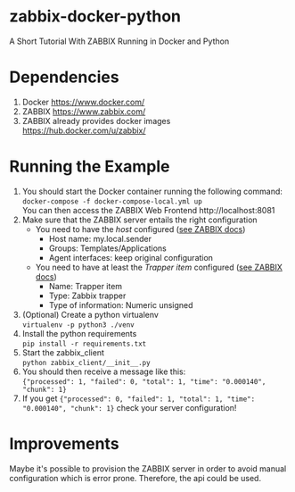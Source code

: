 # zabbix-docker-python
A Short Tutorial With ZABBIX Running in Docker and Python

# Dependencies
1. Docker https://www.docker.com/
2. ZABBIX https://www.zabbix.com/
3. ZABBIX already provides docker images https://hub.docker.com/u/zabbix/

# Running the Example
1. You should start the Docker container running the following command:                 
   ```docker-compose -f docker-compose-local.yml up```                                       
   You can then access the ZABBIX Web Frontend http://localhost:8081
2. Make sure that the ZABBIX server entails the right configuration
   - You need to have the *host* configured ([see ZABBIX docs](https://www.zabbix.com/documentation/3.0/manual/quickstart/host))
     - Host name: my.local.sender
     - Groups: Templates/Applications
     - Agent interfaces: keep original configuration
   - You need to have at least the *Trapper item* configured ([see ZABBIX docs](https://www.zabbix.com/documentation/3.0/manual/quickstart/item))
     - Name: Trapper item
     - Type: Zabbix trapper
     - Type of information: Numeric unsigned
3. (Optional) Create a python virtualenv                                     
   ```virtualenv -p python3 ./venv```
4. Install the python requirements                                                      
   ```pip install -r requirements.txt```  
5. Start the zabbix_client                            
   ```python zabbix_client/__init__.py```
6. You should then receive a message like this:                     
   ```{"processed": 1, "failed": 0, "total": 1, "time": "0.000140", "chunk": 1}```
7. If you get ```{"processed": 0, "failed": 1, "total": 1, "time": "0.000140", "chunk": 1}``` check your server configuration!

# Improvements
Maybe it's possible to provision the ZABBIX server in order to avoid manual configuration which is error prone.            Therefore, the api could be used.


